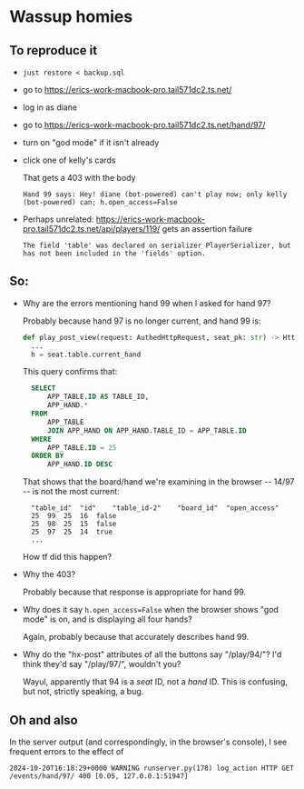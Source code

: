 # Wassup homies

## To reproduce it

* `just restore < backup.sql`
* go to <https://erics-work-macbook-pro.tail571dc2.ts.net/>
* log in as diane
* go to <https://erics-work-macbook-pro.tail571dc2.ts.net/hand/97/>
* turn on "god mode" if it isn't already
* click one of kelly's cards

  That gets a 403 with the body

      Hand 99 says: Hey! diane (bot-powered) can't play now; only kelly (bot-powered) can; h.open_access=False

* Perhaps unrelated: <https://erics-work-macbook-pro.tail571dc2.ts.net/api/players/119/> gets an assertion failure

  `The field 'table' was declared on serializer PlayerSerializer, but has not been included in the 'fields' option.`

## So:

* Why are the errors mentioning hand 99 when I asked for hand 97?

  Probably because hand 97 is no longer current, and hand 99 is:

  ```python
  def play_post_view(request: AuthedHttpRequest, seat_pk: str) -> HttpResponse:
    ...
    h = seat.table.current_hand
  ```

  This query confirms that:

  ```sql
    SELECT
        APP_TABLE.ID AS TABLE_ID,
        APP_HAND.*
    FROM
        APP_TABLE
        JOIN APP_HAND ON APP_HAND.TABLE_ID = APP_TABLE.ID
    WHERE
        APP_TABLE.ID = 25
    ORDER BY
        APP_HAND.ID DESC
  ```

  That shows that the board/hand we're examining in the browser -- 14/97 -- is not the most current:

  ```
    "table_id"	"id"	"table_id-2"	"board_id"	"open_access"
    25	99	25	16	false
    25	98	25	15	false
    25	97	25	14	true
    ...
  ```

  How tf did this happen?

* Why the 403?

  Probably because that response is appropriate for hand 99.

* Why does it say `h.open_access=False` when the browser shows "god mode" is on, and is displaying all four hands?

  Again, probably because that accurately describes hand 99.

* Why do the "hx-post" attributes of all the buttons say "/play/94/"?  I'd think they'd say "/play/97/", wouldn't you?

  Wayul, apparently that 94 is a *seat* ID, not a *hand* ID.  This is confusing, but not, strictly speaking, a bug.

## Oh and also

In the server output (and correspondingly, in the browser's console), I see frequent errors to the effect of

    2024-10-20T16:18:29+0000 WARNING runserver.py(178) log_action HTTP GET /events/hand/97/ 400 [0.05, 127.0.0.1:51947]
